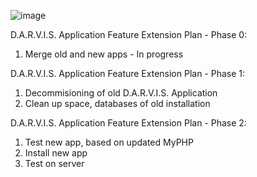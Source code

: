 ![image](https://user-images.githubusercontent.com/83835839/187029612-bcb7c237-a6bb-4289-9218-6fda318d2297.png)

D.A.R.V.I.S. Application Feature Extension Plan - Phase 0:
1. Merge old and new apps - In progress

D.A.R.V.I.S. Application Feature Extension Plan - Phase 1:
1. Decommisioning of old D.A.R.V.I.S. Application
2. Clean up space, databases of old installation

D.A.R.V.I.S. Application Feature Extension Plan - Phase 2:
1. Test new app, based on updated MyPHP
2. Install new app
3. Test on server

